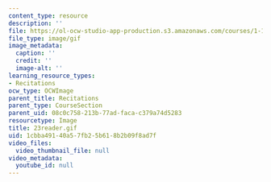 ```yaml
---
content_type: resource
description: ''
file: https://ol-ocw-studio-app-production.s3.amazonaws.com/courses/1-124j-foundations-of-software-engineering-fall-2000/1cbba49140a57fb25b618b2b09f8ad7f_23reader.gif
file_type: image/gif
image_metadata:
  caption: ''
  credit: ''
  image-alt: ''
learning_resource_types:
- Recitations
ocw_type: OCWImage
parent_title: Recitations
parent_type: CourseSection
parent_uid: 08c0c758-213b-77ad-faca-c379a74d5283
resourcetype: Image
title: 23reader.gif
uid: 1cbba491-40a5-7fb2-5b61-8b2b09f8ad7f
video_files:
  video_thumbnail_file: null
video_metadata:
  youtube_id: null
---
```

